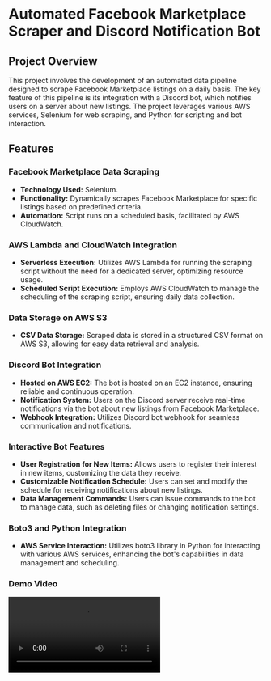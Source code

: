 # Automated Facebook Marketplace Scraper and Discord Notification Bot

## Project Overview
This project involves the development of an automated data pipeline designed to scrape Facebook Marketplace listings on a daily basis. The key feature of this pipeline is its integration with a Discord bot, which notifies users on a server about new listings. The project leverages various AWS services, Selenium for web scraping, and Python for scripting and bot interaction.

## Features

### Facebook Marketplace Data Scraping
- **Technology Used:** Selenium.
- **Functionality:** Dynamically scrapes Facebook Marketplace for specific listings based on predefined criteria.
- **Automation:** Script runs on a scheduled basis, facilitated by AWS CloudWatch.

### AWS Lambda and CloudWatch Integration
- **Serverless Execution:** Utilizes AWS Lambda for running the scraping script without the need for a dedicated server, optimizing resource usage.
- **Scheduled Script Execution:** Employs AWS CloudWatch to manage the scheduling of the scraping script, ensuring daily data collection.

### Data Storage on AWS S3
- **CSV Data Storage:** Scraped data is stored in a structured CSV format on AWS S3, allowing for easy data retrieval and analysis.

### Discord Bot Integration
- **Hosted on AWS EC2:** The bot is hosted on an EC2 instance, ensuring reliable and continuous operation.
- **Notification System:** Users on the Discord server receive real-time notifications via the bot about new listings from Facebook Marketplace.
- **Webhook Integration:** Utilizes Discord bot webhook for seamless communication and notifications.

### Interactive Bot Features
- **User Registration for New Items:** Allows users to register their interest in new items, customizing the data they receive.
- **Customizable Notification Schedule:** Users can set and modify the schedule for receiving notifications about new listings.
- **Data Management Commands:** Users can issue commands to the bot to manage data, such as deleting files or changing notification settings.

### Boto3 and Python Integration
- **AWS Service Interaction:** Utilizes boto3 library in Python for interacting with various AWS services, enhancing the bot's capabilities in data management and scheduling.

### Demo Video
![Demo](FacebookScrapingDemo.mp4)
